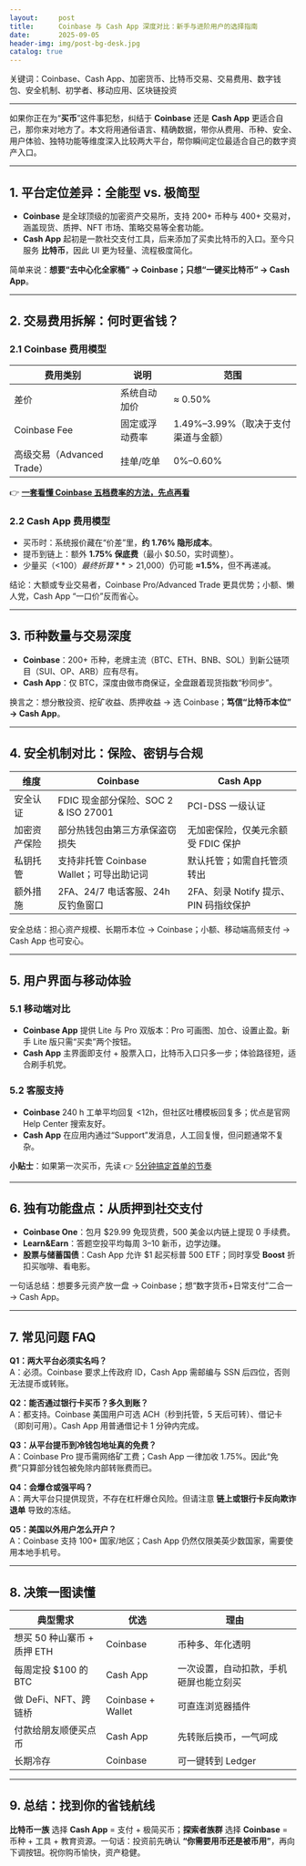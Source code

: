 ```yaml
---
layout:     post
title:      Coinbase 与 Cash App 深度对比：新手与进阶用户的选择指南
date:       2025-09-05
header-img: img/post-bg-desk.jpg
catalog: true
---
```


关键词：Coinbase、Cash App、加密货币、比特币交易、交易费用、数字钱包、安全机制、初学者、移动应用、区块链投资

---

如果你正在为“**买币**”这件事犯愁，纠结于 **Coinbase** 还是 **Cash App** 更适合自己，那你来对地方了。本文将用通俗语言、精确数据，带你从费用、币种、安全、用户体验、独特功能等维度深入比较两大平台，帮你瞬间定位最适合自己的数字资产入口。

---

## 1. 平台定位差异：全能型 vs. 极简型

- **Coinbase** 是全球顶级的加密资产交易所，支持 200+ 币种与 400+ 交易对，涵盖现货、质押、NFT 市场、策略交易等全套功能。  
- **Cash App** 起初是一款社交支付工具，后来添加了买卖比特币的入口。至今只服务 **比特币**，因此 UI 更为轻量、流程极度简化。

简单来说：**想要“去中心化全家桶” → Coinbase；只想“一键买比特币” → Cash App**。

---

## 2. 交易费用拆解：何时更省钱？

### 2.1 Coinbase 费用模型

| 费用类别 | 说明 | 范围 |
| --- | --- | --- |
| 差价 | 系统自动加价 | ≈ 0.50% |
| Coinbase Fee | 固定或浮动费率 | 1.49%–3.99%（取决于支付渠道与金额） |
| 高级交易（Advanced Trade） | 挂单/吃单 | 0%–0.60% |

👉 **[一套看懂 Coinbase 五档费率的方法，先点再看](https://okxdog.com/)**

### 2.2 Cash App 费用模型

- 买币时：系统报价藏在“价差”里，**约 1.76% 隐形成本**。  
- 提币到链上：额外 **1.75% 保底费**（最小 $0.50，实时调整）。  
- 少量买（<$100）最终折算 **>2%**；大额买（>$1,000）仍可能 **≈1.5%**，但不再递减。

结论：大额或专业交易者，Coinbase Pro/Advanced Trade 更具优势；小额、懒人党，Cash App “一口价”反而省心。

---

## 3. 币种数量与交易深度

- **Coinbase**：200+ 币种，老牌主流（BTC、ETH、BNB、SOL）到新公链项目（SUI、OP、ARB）应有尽有。  
- **Cash App**：仅 BTC，深度由做市商保证，全盘跟着现货指数“秒同步”。

换言之：想分散投资、挖矿收益、质押收益 → 选 Coinbase；**笃信“比特币本位” → Cash App**。

---

## 4. 安全机制对比：保险、密钥与合规

| 维度 | Coinbase | Cash App |
| --- | --- | --- |
| 安全认证 | FDIC 现金部分保险、SOC 2 & ISO 27001 | PCI-DSS 一级认证 |
| 加密资产保险 | 部分热钱包由第三方承保盗窃损失 | 无加密保险，仅美元余额受 FDIC 保护 |
| 私钥托管 | 支持非托管 Coinbase Wallet；可导出助记词 | 默认托管；如需自托管须转出 |
| 额外措施 | 2FA、24/7 电话客服、24h 反钓鱼窗口 | 2FA、刻录 Notify 提示、PIN 码指纹保护 |

安全总结：担心资产规模、长期币本位 → Coinbase；小额、移动端高频支付 → Cash App 也可安心。

---

## 5. 用户界面与移动体验

### 5.1 移动端对比

- **Coinbase App** 提供 Lite 与 Pro 双版本：Pro 可画图、加仓、设置止盈。新手 Lite 版只需“买卖”两个按钮。  
- **Cash App** 主界面即支付 + 股票入口，比特币入口只多一步；体验路径短，适合刷手机党。

### 5.2 客服支持

- **Coinbase** 240 h 工单平均回复 <12h，但社区吐槽模板回复多；优点是官网 Help Center 搜索友好。  
- **Cash App** 在应用内通过“Support”发消息，人工回复慢，但问题通常不复杂。  

**小贴士**：如果第一次买币，先读 👉 [5分钟搞定首单的节奏](https://okxdog.com/)

---

## 6. 独有功能盘点：从质押到社交支付

- **Coinbase One**：包月 $29.99 免现货费，500 美金以内链上提现 0 手续费。  
- **Learn&Earn**：答题空投平均每周 $3–$10 新币，边学边赚。  
- **股票与储蓄国债**：Cash App 允许 $1 起买标普 500 ETF；同时享受 **Boost** 折扣买咖啡、看电影。  

一句话总结：想要多元资产放一盘 → Coinbase；想“数字货币+日常支付”二合一 → Cash App。

---

## 7. 常见问题 FAQ

**Q1：两大平台必须实名吗？**  
A：必须。Coinbase 要求上传政府 ID，Cash App 需邮编与 SSN 后四位，否则无法提币或转账。

**Q2：能否通过银行卡买币？多久到账？**  
A：都支持。Coinbase 美国用户可选 ACH（秒到托管，5 天后可转）、借记卡（即刻可用）。Cash App 用普通借记卡 1 分钟内完成。

**Q3：从平台提币到冷钱包地址真的免费？**  
A：Coinbase Pro 提币需网络矿工费；Cash App 一律加收 1.75%。因此“免费”只算部分钱包被免除内部转账费而已。

**Q4：会爆仓或强平吗？**  
A：两大平台只提供现货，不存在杠杆爆仓风险。但请注意 **链上或银行卡反向欺诈退单** 导致的冻结。

**Q5：美国以外用户怎么开户？**  
A：Coinbase 支持 100+ 国家/地区；Cash App 仍然仅限美英少数国家，需要使用本地手机号。

---

## 8. 决策一图读懂

| 典型需求 | 优选 | 理由 |
| --- | --- | --- |
| 想买 50 种山寨币 + 质押 ETH | Coinbase | 币种多、年化透明 |
| 每周定投 $100 的 BTC | Cash App | 一次设置，自动扣款，手机砸屏也能立刻买 |
| 做 DeFi、NFT、跨链桥 | Coinbase + Wallet | 可直连浏览器插件 |
| 付款给朋友顺便买点币 | Cash App | 先转账后换币，一气呵成 |
| 长期冷存 | Coinbase | 可一键转到 Ledger |

---

## 9. 总结：找到你的省钱航线

**比特币一族** 选择 **Cash App** = 支付 + 极简买币；**探索者族群** 选择 **Coinbase** = 币种 + 工具 + 教育资源。一句话：投资前先确认 **“你需要用币还是被币用”**，再向下调按钮。祝你购币愉快，资产稳健。